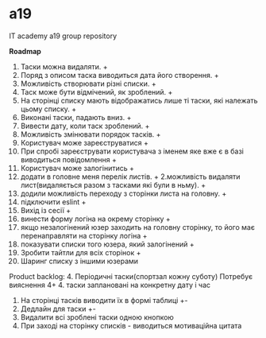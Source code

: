 # a19
IT academy a19 group repository

**Roadmap**

1. Таски можна видаляти. +
2. Поряд з описом таска виводиться дата його створення. +
7. Можливість створювати різні списки. +
3. Таск може бути відмічений, як зроблений. +
8. На сторінці списку мають відображатись лише ті таски, які належать цьому списку. +
6. Виконані таски, падають вниз. +
4. Вивести дату, коли таск зроблений. +
5. Можливість змінювати порядок тасків. +
6. Користувач може зареєструватися +
6. При спробі зареєструвати користувача з іменем яке вже є в базі виводиться повідомлення +
7. Користувач може залогінитись +
1. додати в головне меня перелік листів. +
2.можливість видаляти лист(видаляється разом з тасками які були в ньму). +
3. додили можливість переходу з сторінки листа на головну. +
1. підключити eslint +
2. Вихід із сесії +
2. винести форму логіна на окрему сторінку +
4. якщо незалогінений юзер заходить на головну сторінку, то його має перенаправляти на сторінку логіна +
3. показувати списки того юзера, який залогінений +
5. Зробити тайтли для всіх сторінок +
7. Шаринг списку з іншими юзерами

Product backlog:
4. Періодичні таски(спортзал кожну суботу) Потребує вияснення 4+
4. таски заплановані на конкретну дату і час
1. На сторінці тасків виводити їх в формі таблиці +-
3. Дедлайн для таски +-
5. Видалити всі зроблені таски одною кнопкою
6. При заході на сторінку списків - виводиться мотиваційна цитата
